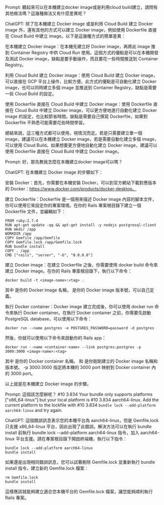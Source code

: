 Prompt:
聽起來可以在本機建立docker image或是利用cloud build建立，請問有其他做法嗎？這幾種做法又有什麼差異呢？

ChatGPT:
除了在本機建立 Docker image 或是利用 Cloud Build 建立 Docker image 外，還有其他的方式可以建立 Docker image，例如使用 Dockerfile 直接在 Cloud Build 中建立 image。以下是這幾種方式的簡單差異：

在本機建立 Docker image：在本機先建立好 Docker image，再將此 image 推到 Container Registry 中供 Cloud Run 使用。這個方式的優點是可以在本機開發及測試 Docker image，缺點是要手動操作，而且要花一些時間推送到 Container Registry。

利用 Cloud Build 建立 Docker image：使用 Cloud Build 建立 Docker image，可以直接在 GCP 平台上操作，比較方便。此方式的優點是可自動化建立 Docker image，也可以同時建立多個 image 並推送到 Container Registry，缺點是需要一些 Cloud Build 的設定。

使用 Dockerfile 直接在 Cloud Build 中建立 Docker image：使用 Dockerfile 直接在 Cloud Build 中建立 Docker image，可以更方便地進行自動化建立 Docker image 的設定，也比較節省時間。缺點是需要自己撰寫 Dockerfile，如果對 Dockerfile 不熟悉可能需要花些時間學習。

總結來說，這三種方式都可以使用，視情況而定。若是只需要建立單一個 image，建議可以在本機建立 Docker image，若是需要自動化建立多個 image，可以使用 Cloud Build。如果想要更方便地自動化建立 Docker image，建議可以使用 Dockerfile 直接在 Cloud Build 中建立 Docker image。

Prompt:
好，那先教我怎麼在本機建立docker image可以嗎？

ChatGPT:
在本機建立 Docker image 的步驟如下：

安裝 Docker：首先，你需要在本機安裝 Docker，可以到官方網站下載對應版本的 Docker：https://www.docker.com/products/docker-desktop。

建立 Dockerfile：Dockerfile 是一個用來描述 Docker image 內容的腳本文件，你可以使用它來設定你的專案環境。在你的 Rails 專案根目錄下建立一個 Dockerfile 文件，並編輯如下：

```
FROM ruby:2.7.4
RUN apt-get update -qq && apt-get install -y nodejs postgresql-client
RUN mkdir /app
WORKDIR /app
COPY Gemfile /app/Gemfile
COPY Gemfile.lock /app/Gemfile.lock
RUN bundle install
COPY . /app
CMD ["rails", "server", "-b", "0.0.0.0"]
```
建立 Docker image：在建立 Dockerfile 之後，你需要使用 docker build 命令來建立 Docker image。在你的 Rails 專案根目錄下，執行以下命令：
```
docker build -t <image-name>:<tag> .
```
其中 <image-name> 是你的 Docker image 名稱，<tag> 是你的 Docker image 版本號，可以自己定義。

執行 Docker container：Docker image 建立完成後，你可以使用 docker run 命令來執行 Docker container。在執行 Docker container 之前，你需要先啟動 PostgreSQL database，可以使用以下命令：
```
docker run --name postgres -e POSTGRES_PASSWORD=password -d postgres
```
然後，你就可以使用以下命令來啟動你的 Rails app：

```
docker run --name <container-name> --link postgres:postgres -p 3000:3000 <image-name>:<tag>
```
其中 <container-name> 是你的 Docker container 名稱，<image-name> 和 <tag> 是你剛剛建立的 Docker image 名稱和版本號。 -p 3000:3000 指定將本機的 3000 port 映射到 Docker container 內的 3000 port。

以上就是在本機建立 Docker image 的步驟。

Prompt:
這個該怎麼辦呢？
#10 3.834 Your bundle only supports platforms ["x86_64-linux"] but your local platform is
#10 3.834 aarch64-linux. Add the current platform to the lockfile with
#10 3.834 `bundle lock --add-platform aarch64-linux` and try again.

ChatGPT:
這個錯誤訊息表示您的本機平台為 aarch64-linux，但是 Gemfile.lock 只支援 x86_64-linux 平台，因此出現了此錯誤。解決方法可以在執行 bundle install 前執行 bundle lock --add-platform aarch64-linux 指令，加入 aarch64-linux 平台支援。請在專案根目錄下開啟終端機，執行以下指令：

```
bundle lock --add-platform aarch64-linux
bundle install
```
如果還是出現相同錯誤訊息，您可以試著刪除 Gemfile.lock 並重新執行 bundle install 指令，建立新的 Gemfile.lock 檔案：

```
rm Gemfile.lock
bundle install
```
這樣應該就能夠建立適合您本機平台的 Gemfile.lock 檔案，讓您能夠順利執行 Rails 專案。
